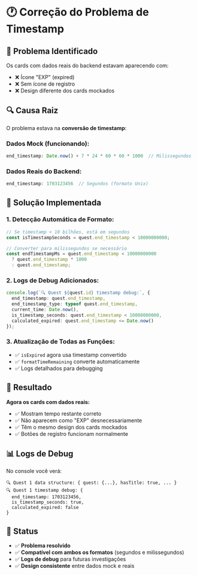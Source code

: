 # 🕐 Correção do Problema de Timestamp

## 🚨 Problema Identificado

Os cards com dados reais do backend estavam aparecendo com:
- ❌ Ícone "EXP" (expired)
- ❌ Sem ícone de registro
- ❌ Design diferente dos cards mockados

## 🔍 Causa Raiz

O problema estava na **conversão de timestamp**:

### **Dados Mock (funcionando):**
```javascript
end_timestamp: Date.now() + 7 * 24 * 60 * 60 * 1000  // Milissegundos
```

### **Dados Reais do Backend:**
```javascript
end_timestamp: 1703123456  // Segundos (formato Unix)
```

## 🔧 Solução Implementada

### **1. Detecção Automática de Formato:**
```typescript
// Se timestamp < 10 bilhões, está em segundos
const isTimestampSeconds = quest.end_timestamp < 10000000000;

// Converter para milissegundos se necessário
const endTimestampMs = quest.end_timestamp < 10000000000 
  ? quest.end_timestamp * 1000 
  : quest.end_timestamp;
```

### **2. Logs de Debug Adicionados:**
```typescript
console.log(`🔍 Quest ${quest.id} timestamp debug:`, {
  end_timestamp: quest.end_timestamp,
  end_timestamp_type: typeof quest.end_timestamp,
  current_time: Date.now(),
  is_timestamp_seconds: quest.end_timestamp < 10000000000,
  calculated_expired: quest.end_timestamp <= Date.now()
});
```

### **3. Atualização de Todas as Funções:**
- ✅ `isExpired` agora usa timestamp convertido
- ✅ `formatTimeRemaining` converte automaticamente
- ✅ Logs detalhados para debugging

## 🎯 Resultado

**Agora os cards com dados reais:**
- ✅ Mostram tempo restante correto
- ✅ Não aparecem como "EXP" desnecessariamente
- ✅ Têm o mesmo design dos cards mockados
- ✅ Botões de registro funcionam normalmente

## 📊 Logs de Debug

No console você verá:
```
🔍 Quest 1 data structure: { quest: {...}, hasTitle: true, ... }
🔍 Quest 1 timestamp debug: { 
  end_timestamp: 1703123456, 
  is_timestamp_seconds: true,
  calculated_expired: false 
}
```

## 🚀 Status

- ✅ **Problema resolvido**
- ✅ **Compatível com ambos os formatos** (segundos e milissegundos)
- ✅ **Logs de debug** para futuras investigações
- ✅ **Design consistente** entre dados mock e reais
